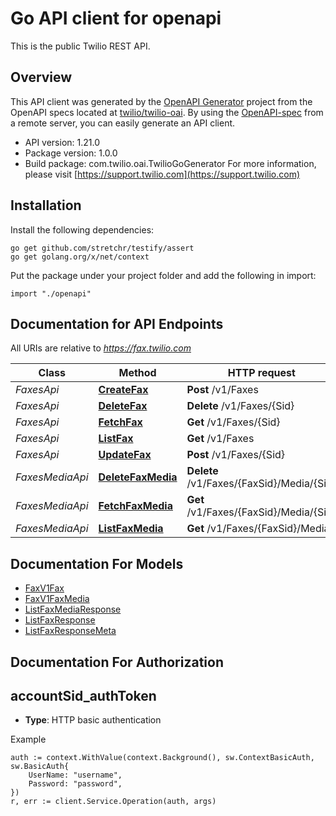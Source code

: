 # Go API client for openapi

This is the public Twilio REST API.

## Overview
This API client was generated by the [OpenAPI Generator](https://openapi-generator.tech) project from the OpenAPI specs located at [twilio/twilio-oai](https://github.com/twilio/twilio-oai/tree/main/spec).  By using the [OpenAPI-spec](https://www.openapis.org/) from a remote server, you can easily generate an API client.

- API version: 1.21.0
- Package version: 1.0.0
- Build package: com.twilio.oai.TwilioGoGenerator
For more information, please visit [https://support.twilio.com](https://support.twilio.com)

## Installation

Install the following dependencies:

```shell
go get github.com/stretchr/testify/assert
go get golang.org/x/net/context
```

Put the package under your project folder and add the following in import:

```golang
import "./openapi"
```

## Documentation for API Endpoints

All URIs are relative to *https://fax.twilio.com*

Class | Method | HTTP request | Description
------------ | ------------- | ------------- | -------------
*FaxesApi* | [**CreateFax**](docs/FaxesApi.md#createfax) | **Post** /v1/Faxes | 
*FaxesApi* | [**DeleteFax**](docs/FaxesApi.md#deletefax) | **Delete** /v1/Faxes/{Sid} | 
*FaxesApi* | [**FetchFax**](docs/FaxesApi.md#fetchfax) | **Get** /v1/Faxes/{Sid} | 
*FaxesApi* | [**ListFax**](docs/FaxesApi.md#listfax) | **Get** /v1/Faxes | 
*FaxesApi* | [**UpdateFax**](docs/FaxesApi.md#updatefax) | **Post** /v1/Faxes/{Sid} | 
*FaxesMediaApi* | [**DeleteFaxMedia**](docs/FaxesMediaApi.md#deletefaxmedia) | **Delete** /v1/Faxes/{FaxSid}/Media/{Sid} | 
*FaxesMediaApi* | [**FetchFaxMedia**](docs/FaxesMediaApi.md#fetchfaxmedia) | **Get** /v1/Faxes/{FaxSid}/Media/{Sid} | 
*FaxesMediaApi* | [**ListFaxMedia**](docs/FaxesMediaApi.md#listfaxmedia) | **Get** /v1/Faxes/{FaxSid}/Media | 


## Documentation For Models

 - [FaxV1Fax](docs/FaxV1Fax.md)
 - [FaxV1FaxMedia](docs/FaxV1FaxMedia.md)
 - [ListFaxMediaResponse](docs/ListFaxMediaResponse.md)
 - [ListFaxResponse](docs/ListFaxResponse.md)
 - [ListFaxResponseMeta](docs/ListFaxResponseMeta.md)


## Documentation For Authorization



## accountSid_authToken

- **Type**: HTTP basic authentication

Example

```golang
auth := context.WithValue(context.Background(), sw.ContextBasicAuth, sw.BasicAuth{
    UserName: "username",
    Password: "password",
})
r, err := client.Service.Operation(auth, args)
```

